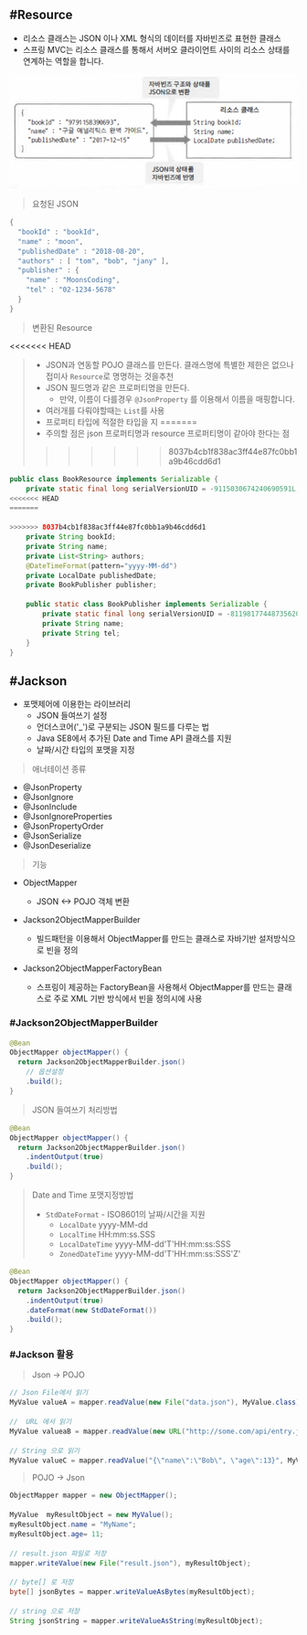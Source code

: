 ## #Resource

- 리소스 클래스는 JSON 이나 XML 형식의 데이터를 자바빈즈로 표현한 클래스
- 스프링 MVC는 리소스 클래스를 통해서 서버오 클라이언트 사이의 리소스 상태를 연계하는 역할을 합니다.

![1555661690499](assets/1555661690499.png) 

> 요청된 JSON

```java
{
  "bookId" : "bookId",
  "name" : "moon",
  "publishedDate" : "2018-08-20",
  "authors" : [ "tom", "bob", "jany" ],
  "publisher" : {
    "name" : "MoonsCoding",
    "tel" : "02-1234-5678"
  }
}
```

> 변환된 Resource
>
<<<<<<< HEAD
> - JSON과 연동할 POJO 클래스를 만든다. 클래스명에 특별한 제한은 없으나 접미사 `Resource`로 명명하는 것을추천
> - JSON 필드명과 같은 프로퍼티명을 만든다.
>   - 만약, 이름이 다를경우 `@JsonProperty` 를 이용해서 이름을 매핑합니다. 
> - 여러개를 다뤄야할때는 `List`를 사용
> - 프로퍼티 타입에 적절한 타입을 지
=======
> - 주의할 점은 json 프로퍼티명과 resource 프로퍼티명이 같아야 한다는 점
>>>>>>> 8037b4cb1f838ac3ff44e87fc0bb1a9b46cdd6d1

```java
public class BookResource implements Serializable {
    private static final long serialVersionUID = -9115030674240690591L;
<<<<<<< HEAD
=======

>>>>>>> 8037b4cb1f838ac3ff44e87fc0bb1a9b46cdd6d1
    private String bookId;
    private String name;
    private List<String> authors;
    @DateTimeFormat(pattern="yyyy-MM-dd")
    private LocalDate publishedDate;
    private BookPublisher publisher;

    public static class BookPublisher implements Serializable {
        private static final long serialVersionUID = -8119817744873562082L;
        private String name;
        private String tel;
    }
}
```



## #Jackson

- 포맷제어에 이용한는 라이브러리
  - JSON 들여쓰기 설정
  - 언더스코어('\_')로 구분되는 JSON 필드를 다루는 법
  - Java SE8에서 추가된 Date and Time API 클래스를 지원
  - 날짜/시간 타입의 포맷을 지정



> 애너테이션 종류

- @JsonProperty
- @JsonIgnore
- @JsonInclude
- @JsonIgnoreProperties
- @JsonPropertyOrder
- @JsonSerialize
- @JsonDeserialize



> 기능

- ObjectMapper 
  - JSON <-> POJO 객체 변환

- Jackson2ObjectMapperBuilder
  - 빌드패턴을 이용해서 ObjectMapper를 만드는 클래스로 자바기반 설저방식으로 빈을 정의
- Jackson2ObjectMapperFactoryBean
  - 스프링이 제공하는 FactoryBean을 사용해서 ObjectMapper를 만드는 클래스로 주로 XML 기반 방식에서 빈을 정의시에 사용



### #Jackson2ObjectMapperBuilder

```Java
@Bean
ObjectMapper objectMapper() {
  return Jackson2ObjectMapperBuilder.json()
    // 옵션설정
    .build();
}
```

> JSON 들여쓰기 처리방법

```java
@Bean
ObjectMapper objectMapper() {
  return Jackson2ObjectMapperBuilder.json()
    .indentOutput(true)
    .build();
}
```

> Date and Time 포맷지정방법
>
> - `StdDateFormat` - ISO8601의 날짜/시간을 지원
>   - `LocalDate` yyyy-MM-dd
>   - `LocalTime` HH:mm:ss.SSS
>   - `LocalDateTime` yyyy-MM-dd'T'HH:mm:ss:SSS
>   - `ZonedDateTime` yyyy-MM-dd'T'HH:mm:ss:SSS'Z'

```java
@Bean
ObjectMapper objectMapper() {
  return Jackson2ObjectMapperBuilder.json()
    .indentOutput(true)
    .dateFormat(new StdDateFormat())
    .build();
}
```



### #Jackson 활용

> Json -> POJO

```java
// Json File에서 읽기
MyValue valueA = mapper.readValue(new File("data.json"), MyValue.class);

//  URL 에서 읽기
MyValue valueaB = mapper.readValue(new URL("http://some.com/api/entry.json"), MyValue.class);

// String 으로 읽기
MyValue valueC = mapper.readValue("{\"name\":\"Bob\", \"age\":13}", MyValue.class);
```

> POJO -> Json

```java
ObjectMapper mapper = new ObjectMapper();

MyValue  myResultObject = new MyValue();
myResultObject.name = "MyName";
myResultObject.age= 11;

// result.json 파일로 저장
mapper.writeValue(new File("result.json"), myResultObject);

// byte[] 로 저장
byte[] jsonBytes = mapper.writeValueAsBytes(myResultObject);

// string 으로 저장
String jsonString = mapper.writeValueAsString(myResultObject);
```